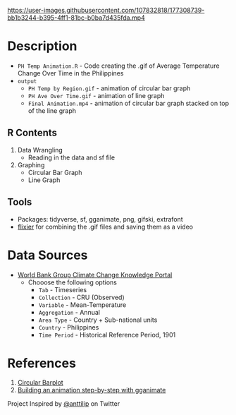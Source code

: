 https://user-images.githubusercontent.com/107832818/177308739-bb1b3244-b395-4ff1-81bc-b0ba7d435fda.mp4


# Description
 - `PH Temp Animation.R` - Code creating the .gif of Average Temperature Change Over Time in the Philippines
 - `output`
   - `PH Temp by Region.gif` - animation of circular bar graph
   - `PH Ave Over Time.gif` - animation of line graph
   - `Final Animation.mp4` - animation of circular bar graph stacked on top of the line graph

## R Contents
1. Data Wrangling
   - Reading in the data and sf file
2. Graphing
   - Circular Bar Graph
   - Line Graph


## Tools
 - Packages: tidyverse, sf, gganimate, png, gifski, extrafont
 - [flixier](https://editor.flixier.com/) for combining the .gif files and saving them as a video


# Data Sources
 - [World Bank Group Climate Change Knowledge Portal](https://climateknowledgeportal.worldbank.org/download-data)
   - Chooose the following options
     - `Tab` - Timeseries
     - `Collection` - CRU (Observed)
     - `Variable` - Mean-Temperature
     - `Aggregation` - Annual
     - `Area Type` - Country + Sub-national units
     - `Country` - Philippines
     - `Time Period` - Historical Reference Period, 1901 


# References
1. [Circular Barplot](https://r-graph-gallery.com/circular-barplot.html)
2. [Building an animation step-by-step with gganimate](https://www.alexcookson.com/post/2020-10-18-building-an-animation-step-by-step-with-gganimate/)

Project Inspired by [@anttilip](https://twitter.com/anttilip/status/1542192214016724996) on Twitter
